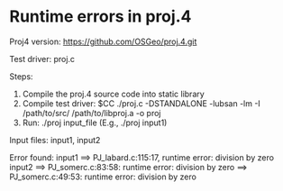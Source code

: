 # Runtime errors in proj.4 

Proj4 version: 
https://github.com/OSGeo/proj.4.git

Test driver: proj.c

Steps:
1. Compile the proj.4 source code into static library 
2. Compile test driver: $CC ./proj.c -DSTANDALONE -lubsan -lm -I /path/to/src/ /path/to/libproj.a -o proj
3. Run: ./proj input_file (E.g., ./proj input1)

Input files:
input1, input2

Error found: 
input1 ==> PJ_labard.c:115:17, runtime error: division by zero
input2 ==> PJ_somerc.c:83:58: runtime error: division by zero
       ==> PJ_somerc.c:49:53: runtime error: division by zero
